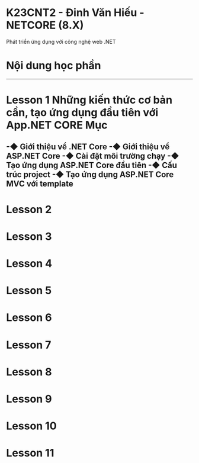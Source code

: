 # K23CNT2 - Đinh Văn Hiếu - NETCORE (8.X)
Phát triển ứng dụng với công nghệ web .NET
# Nội dung học phần
------------------------------------
# Lesson 1 Những kiến thức cơ bản cần, tạo ứng dụng đầu tiên với App.NET CORE Mục
-◆ Giới thiệu về .NET Core
-◆ Giới thiệu về ASP.NET Core
-◆ Cài đặt môi trường chạy
-◆ Tạo ứng dụng ASP.NET Core đầu tiên
-◆ Cấu trúc project
-◆ Tạo ứng dụng ASP.NET Core MVC với template
------------------------------------
# Lesson 2
# Lesson 3
# Lesson 4
# Lesson 5
# Lesson 6
# Lesson 7
# Lesson 8
# Lesson 9
# Lesson 10
# Lesson 11
